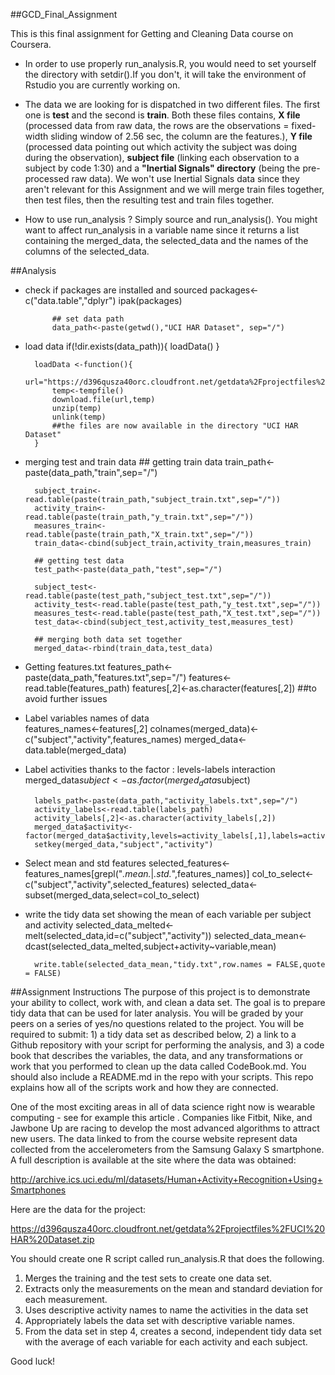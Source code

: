 ##GCD_Final_Assignment

This is this final assignment for Getting and Cleaning Data course on Coursera.

* In order to use properly run_analysis.R, you would need to set yourself the directory with setdir().If you don't, it will take the environment of Rstudio you are currently working on.

* The data we are looking for is dispatched in two different files. The first one is **test** and the second is **train**. Both these files contains, **X file** (processed data from raw data, the rows are the observations = fixed-width sliding window of 2.56 sec, the column are the features.), **Y file** (processed data pointing out which activity the subject was doing during the observation), **subject file** (linking each observation to a subject by code 1:30) and a **"Inertial Signals" directory** (being the pre-processed raw data). We won't use Inertial Signals data since they aren't relevant for this Assignment and we will merge train files together, then test files, then the resulting test and train files together.

* How to use run_analysis ? Simply source and run_analysis(). You might want to affect run_analysis in a variable name since it returns a list containing the merged_data, the selected_data and the names of the columns of the selected_data.

##Analysis
* check if packages are installed and sourced
        packages<-c("data.table","dplyr")
            ipak(packages)

            ## set data path
            data_path<-paste(getwd(),"UCI HAR Dataset", sep="/")

* load data
        if(!dir.exists(data_path)){
                loadData()
        }

        loadData <-function(){
            url="https://d396qusza40orc.cloudfront.net/getdata%2Fprojectfiles%2FUCI%20HAR%20Dataset.zip"
            temp<-tempfile()
            download.file(url,temp)
            unzip(temp)
            unlink(temp)
            ##the files are now available in the directory "UCI HAR Dataset"
        }

* merging test and train data
        ## getting train data
        train_path<-paste(data_path,"train",sep="/")

        subject_train<-read.table(paste(train_path,"subject_train.txt",sep="/"))
        activity_train<-read.table(paste(train_path,"y_train.txt",sep="/"))
        measures_train<-read.table(paste(train_path,"X_train.txt",sep="/"))
        train_data<-cbind(subject_train,activity_train,measures_train)

        ## getting test data
        test_path<-paste(data_path,"test",sep="/")

        subject_test<-read.table(paste(test_path,"subject_test.txt",sep="/"))
        activity_test<-read.table(paste(test_path,"y_test.txt",sep="/"))
        measures_test<-read.table(paste(test_path,"X_test.txt",sep="/"))
        test_data<-cbind(subject_test,activity_test,measures_test)

        ## merging both data set together
        merged_data<-rbind(train_data,test_data)

* Getting features.txt
        features_path<-paste(data_path,"features.txt",sep="/")
        features<-read.table(features_path)
        features[,2]<-as.character(features[,2]) ##to avoid further issues

* Label variables names of data         
        features_names<-features[,2]
        colnames(merged_data)<- c("subject","activity",features_names)
        merged_data<-data.table(merged_data)

* Label activities thanks to the factor : levels-labels interaction
        merged_data$subject<-as.factor(merged_data$subject)

        labels_path<-paste(data_path,"activity_labels.txt",sep="/")
        activity_labels<-read.table(labels_path)
        activity_labels[,2]<-as.character(activity_labels[,2])
        merged_data$activity<-factor(merged_data$activity,levels=activity_labels[,1],labels=activity_labels[,2])
        setkey(merged_data,"subject","activity")

* Select mean and std features 
        selected_features<-features_names[grepl("*.mean.*|*.std.*",features_names)]
        col_to_select<-c("subject","activity",selected_features)
        selected_data<-subset(merged_data,select=col_to_select)

* write the tidy data set showing the mean of each variable per subject and activity
        selected_data_melted<-melt(selected_data,id=c("subject","activity"))
        selected_data_mean<-dcast(selected_data_melted,subject+activity~variable,mean)

        write.table(selected_data_mean,"tidy.txt",row.names = FALSE,quote = FALSE)


##Assignment Instructions
The purpose of this project is to demonstrate your ability to collect, work with, and clean a data set. The goal is to prepare tidy data that can be used for later analysis. You will be graded by your peers on a series of yes/no questions related to the project. You will be required to submit: 1) a tidy data set as described below, 2) a link to a Github repository with your script for performing the analysis, and 3) a code book that describes the variables, the data, and any transformations or work that you performed to clean up the data called CodeBook.md. You should also include a README.md in the repo with your scripts. This repo explains how all of the scripts work and how they are connected.

One of the most exciting areas in all of data science right now is wearable computing - see for example this article . Companies like Fitbit, Nike, and Jawbone Up are racing to develop the most advanced algorithms to attract new users. The data linked to from the course website represent data collected from the accelerometers from the Samsung Galaxy S smartphone. A full description is available at the site where the data was obtained:

http://archive.ics.uci.edu/ml/datasets/Human+Activity+Recognition+Using+Smartphones

Here are the data for the project:

https://d396qusza40orc.cloudfront.net/getdata%2Fprojectfiles%2FUCI%20HAR%20Dataset.zip

You should create one R script called run_analysis.R that does the following.

1. Merges the training and the test sets to create one data set.
2. Extracts only the measurements on the mean and standard deviation for each measurement.
3. Uses descriptive activity names to name the activities in the data set
4. Appropriately labels the data set with descriptive variable names.
5. From the data set in step 4, creates a second, independent tidy data set with the average of each variable for each activity and each subject.

Good luck!